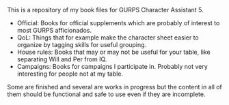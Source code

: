 This is a repository of my book files for GURPS Character Assistant 5. 

- Official: Books for official supplements which are probably of interest to most GURPS afficionados.
- QoL: Things that for example make the character sheet easier to organize by tagging skills for useful grouping.
- House rules: Books that may or may not be useful for your table, like separating Will and Per from IQ.
- Campaigns: Books for campaigns I participate in. Probably not very interesting for people not at my table.

Some are finished and several are works in progress but the content in all of them should be functional and safe to use even if they are incomplete.
